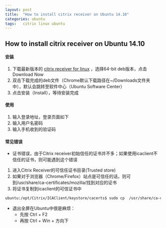```yaml
---
layout: post
title:  "How to install citrix receiver on Ubuntu 14.10"
categories: ubuntu
tags:   citrix linux ubuntu 
---
```


How to install citrix receiver on Ubuntu 14.10
-----

#### 安装

 1. 下载最新版本的 [citrix receiver for linux](http://www.citrix.com/downloads/citrix-receiver/linux.html) ，选择64-bit deb版本，点击 Download Now
 2. 双击下载完成的deb文件（Chrome默认下载路径在~/Downloads文件夹中），默认会跳转至软件中心（Ubuntu Software Center）
 3. 点击安装（Install），等待安装完成

#### 使用

 1. 输入登录地址，登录页面如下
 2. 输入用户名密码
 3. 输入手机收到的验证码

#### 常见错误

 - 证书错误，由于Citrix receiver初始信任的证书并不多；如果使用icaclient不信任的证书，则可能遇到这个错误
  1. 进入Citrix Receiver的可信任证书目录(Trusted store)
  2. 如果对于浏览器（Chrome/Firefox）站点是可信任的话，则可到/usr/share/ca-certificates/mozilla/找到对应的证书
  3. 将证书复制到icaclient的可信证书中

```bash
ubuntu:/opt/Citrix/ICAClient/keystore/cacerts$ sudo cp  /usr/share/ca-certificates/mozilla/Staat_der_Nederlanden_Root_CA_-_G2.crt .
```

- 退出全屏在Ubuntu中很是麻烦：
    - 先按 Ctrl + F2
    - 再按 Ctrl + Win + 方向下